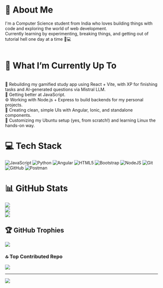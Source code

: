# 💫 About Me
I'm a Computer Science student from India who loves building things with code and exploring the world of web development.<br>Currently learning by experimenting, breaking things, and getting out of tutorial hell one day at a time 🧪💻<br><br>
# 🚀 What I’m Currently Up To
<br>🔭 Rebuilding my gamified study app using React + Vite, with XP for finishing tasks and AI-generated questions via Mistral LLM.<br>🧠 Getting better at JavaScript.<br>⚙️ Working with Node.js + Express to build backends for my personal projects.<br>💅 Creating clean, simple UIs with Angular, Ionic, and standalone components.<br>🐧 Customizing my Ubuntu setup (yes, from scratch!) and learning Linux the hands-on way.


# 💻 Tech Stack
![JavaScript](https://img.shields.io/badge/javascript-%23323330.svg?style=plastic&logo=javascript&logoColor=%23F7DF1E) ![Python](https://img.shields.io/badge/python-3670A0?style=plastic&logo=python&logoColor=ffdd54) ![Angular](https://img.shields.io/badge/angular-%23DD0031.svg?style=plastic&logo=angular&logoColor=white) ![HTML5](https://img.shields.io/badge/html5-%23E34F26.svg?style=plastic&logo=html5&logoColor=white) ![Bootstrap](https://img.shields.io/badge/bootstrap-%238511FA.svg?style=plastic&logo=bootstrap&logoColor=white) ![NodeJS](https://img.shields.io/badge/node.js-6DA55F?style=plastic&logo=node.js&logoColor=white) ![Git](https://img.shields.io/badge/git-%23F05033.svg?style=plastic&logo=git&logoColor=white) ![GitHub](https://img.shields.io/badge/github-%23121011.svg?style=plastic&logo=github&logoColor=white) ![Postman](https://img.shields.io/badge/Postman-FF6C37?style=plastic&logo=postman&logoColor=white)
# 📊 GitHub Stats
![](https://github-readme-stats.vercel.app/api?username=Iniyaa21&theme=ambient_gradient&hide_border=false&include_all_commits=false&count_private=false)<br/>
![](https://nirzak-streak-stats.vercel.app/?user=Iniyaa21&theme=ambient_gradient&hide_border=false)<br/>
![](https://github-readme-stats.vercel.app/api/top-langs/?username=Iniyaa21&theme=ambient_gradient&hide_border=false&include_all_commits=false&count_private=false&layout=compact)

## 🏆 GitHub Trophies
![](https://github-profile-trophy.vercel.app/?username=Iniyaa21&theme=radical&no-frame=false&no-bg=true&margin-w=4)

### 🔝 Top Contributed Repo
![](https://github-contributor-stats.vercel.app/api?username=Iniyaa21&limit=5&theme=ambient_gradient&combine_all_yearly_contributions=true)

---
[![](https://visitcount.itsvg.in/api?id=Iniyaa21&icon=2&color=11)](https://visitcount.itsvg.in)

